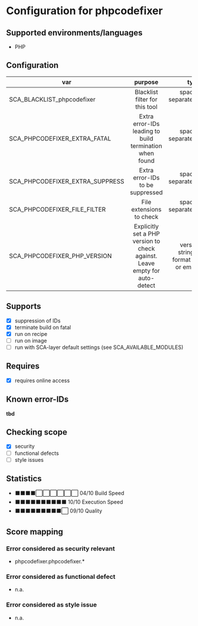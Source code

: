 # Configuration for phpcodefixer

## Supported environments/languages

* PHP

## Configuration

| var | purpose | type | default |
| ------------- |:-------------:| -----:| -----:
| SCA_BLACKLIST_phpcodefixer | Blacklist filter for this tool | space-separated-list | ""
| SCA_PHPCODEFIXER_EXTRA_FATAL | Extra error-IDs leading to build termination when found | space-separated-list | "":
| SCA_PHPCODEFIXER_EXTRA_SUPPRESS | Extra error-IDs to be suppressed | space-separated-list | ""
| SCA_PHPCODEFIXER_FILE_FILTER | File extensions to check | space-separated-list | ".php"
| SCA_PHPCODEFIXER_PHP_VERSION | Explicitly set a PHP version to check against. Leave empty for auto-detect | version string in format x.y or empty | ""

## Supports

* [x] suppression of IDs
* [x] terminate build on fatal
* [x] run on recipe
* [ ] run on image
* [ ] run with SCA-layer default settings (see SCA_AVAILABLE_MODULES)

## Requires

* [x] requires online access

## Known error-IDs

__tbd__

## Checking scope

* [x] security
* [ ] functional defects
* [ ] style issues

## Statistics

* ⬛⬛⬛⬛⬜⬜⬜⬜⬜⬜ 04/10 Build Speed
* ⬛⬛⬛⬛⬛⬛⬛⬛⬛⬛ 10/10 Execution Speed
* ⬛⬛⬛⬛⬛⬛⬛⬛⬛⬜ 09/10 Quality

## Score mapping

### Error considered as security relevant

* phpcodefixer.phpcodefixer.*

### Error considered as functional defect

* n.a.

### Error considered as style issue

* n.a.

